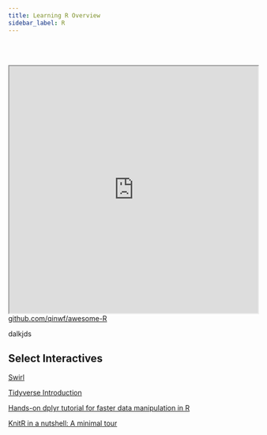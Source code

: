 ```yaml
---
title: Learning R Overview
sidebar_label: R
---
```


<br></br>
<iframe src="https://awesomerank.github.io/lists/qinwf/awesome-R#awesome-r" width="100%" height="500" title="CSS Stacking, Absolute 1"></iframe>
<figcaption><a href = "https://github.com/qinwf/awesome-R">github.com/qinwf/awesome-R</a></figcaption>
<p>
dalkjds
</p>
<script src="http://gist-it.appspot.com/github/robertkrimen/gist-it-example/blob/master/example.js" type="text/javascript">
</script>

## Select Interactives

[Swirl](https://swirlstats.com/)

[Tidyverse Introduction](https://r-bootcamp.netlify.com/)

[Hands-on dplyr tutorial for faster data manipulation in R](https://www.youtube.com/watch?v=jWjqLW-u3hc)

[KnitR in a nutshell: A minimal tour](https://kbroman.org/knitr_knutshell/)
